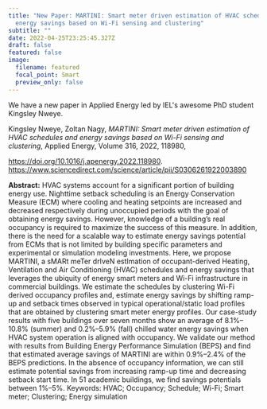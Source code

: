 ```yaml
---
title: "New Paper: MARTINI: Smart meter driven estimation of HVAC schedules and
  energy savings based on Wi-Fi sensing and clustering"
subtitle: ""
date: 2022-04-25T23:25:45.327Z
draft: false
featured: false
image:
  filename: featured
  focal_point: Smart
  preview_only: false
---
```

We have a new paper in Applied Energy led by IEL's awesome PhD student Kingsley Nweye.

Kingsley Nweye, Zoltan Nagy, <em>MARTINI: Smart meter driven estimation of HVAC schedules and energy savings based on Wi-Fi sensing and clustering</em>, Applied Energy, Volume 316, 2022, 118980,

<a href="https://doi.org/10.1016/j.apenergy.2022.118980" target="_blank" rel="noopener">https://doi.org/10.1016/j.apenergy.2022.118980</a>.
<a href="https://www.sciencedirect.com/science/article/pii/S0306261922003890" target="_blank" rel="noopener">https://www.sciencedirect.com/science/article/pii/S0306261922003890</a>

<strong>Abstract:</strong> HVAC systems account for a significant portion of building energy use. Nighttime setback scheduling is an Energy Conservation Measure (ECM) where cooling and heating setpoints are increased and decreased respectively during unoccupied periods with the goal of obtaining energy savings. However, knowledge of a building’s real occupancy is required to maximize the success of this measure. In addition, there is the need for a scalable way to estimate energy savings potential from ECMs that is not limited by building specific parameters and experimental or simulation modeling investments. Here, we propose MARTINI, a sMARt meTer drIveN estImation of occupant-derived Heating, Ventilation and Air Conditioning (HVAC) schedules and energy savings that leverages the ubiquity of energy smart meters and Wi-Fi infrastructure in commercial buildings. We estimate the schedules by clustering Wi-Fi derived occupancy profiles and, estimate energy savings by shifting ramp-up and setback times observed in typical operational/static load profiles that are obtained by clustering smart meter energy profiles. Our case-study results with five buildings over seven months show an average of 8.1%–10.8% (summer) and 0.2%–5.9% (fall) chilled water energy savings when HVAC system operation is aligned with occupancy. We validate our method with results from Building Energy Performance Simulation (BEPS) and find that estimated average savings of MARTINI are within 0.9%–2.4% of the BEPS predictions. In the absence of occupancy information, we can still estimate potential savings from increasing ramp-up time and decreasing setback start time. In 51 academic buildings, we find savings potentials between 1%–5%.
Keywords: HVAC; Occupancy; Schedule; Wi-Fi; Smart meter; Clustering; Energy simulation